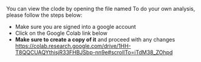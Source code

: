 You can view the clode by opening the file named 
To do your own analysis, please follow the steps below:
* Make sure you are signed into a google account
* Click on the Google Colab link below
* **Make sure to create a copy of it** and proceed with any changes
https://colab.research.google.com/drive/1HH-T8QQCUAQYthisjR33FHBJSbp-nn9e#scrollTo=iTdM38_ZOhpd
